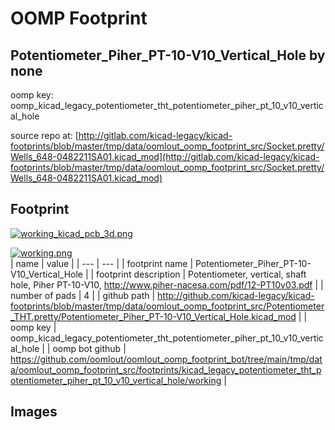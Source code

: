 # OOMP Footprint  
## Potentiometer_Piher_PT-10-V10_Vertical_Hole  by none  
  
oomp key: oomp_kicad_legacy_potentiometer_tht_potentiometer_piher_pt_10_v10_vertical_hole  
  
source repo at: [http://gitlab.com/kicad-legacy/kicad-footprints/blob/master/tmp/data/oomlout_oomp_footprint_src/Socket.pretty/Wells_648-0482211SA01.kicad_mod](http://gitlab.com/kicad-legacy/kicad-footprints/blob/master/tmp/data/oomlout_oomp_footprint_src/Socket.pretty/Wells_648-0482211SA01.kicad_mod)  
## Footprint  
  
[![working_kicad_pcb_3d.png](working_kicad_pcb_3d_600.png)](working_kicad_pcb_3d.png)  
  
[![working.png](working_600.png)](working.png)  
| name | value | 
| --- | --- | 
| footprint name | Potentiometer_Piher_PT-10-V10_Vertical_Hole | 
| footprint description | Potentiometer, vertical, shaft hole, Piher PT-10-V10, http://www.piher-nacesa.com/pdf/12-PT10v03.pdf | 
| number of pads | 4 | 
| github path | http://github.com/kicad-legacy/kicad-footprints/blob/master/tmp/data/oomlout_oomp_footprint_src/Potentiometer_THT.pretty/Potentiometer_Piher_PT-10-V10_Vertical_Hole.kicad_mod | 
| oomp key | oomp_kicad_legacy_potentiometer_tht_potentiometer_piher_pt_10_v10_vertical_hole | 
| oomp bot github | https://github.com/oomlout/oomlout_oomp_footprint_bot/tree/main/tmp/data/oomlout_oomp_footprint_src/footprints/kicad_legacy_potentiometer_tht_potentiometer_piher_pt_10_v10_vertical_hole/working | 
## Images  
